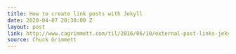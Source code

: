 ```yaml
---
title: How to create link posts with Jekyll
date: 2020-04-07 20:30:00 Z
layout: post
link: http://www.cagrimmett.com/til/2016/06/10/external-post-links-jekyll.html
source: Chuck Grimmett
---
```


